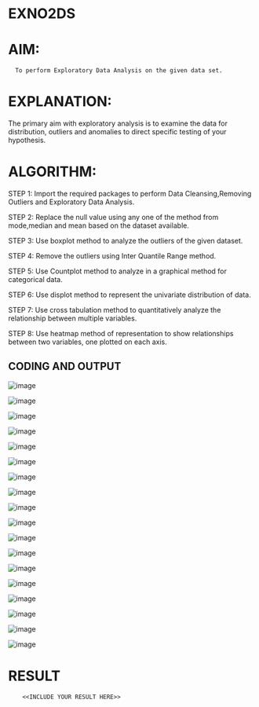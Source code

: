 # EXNO2DS
# AIM:
      To perform Exploratory Data Analysis on the given data set.
      
# EXPLANATION:
  The primary aim with exploratory analysis is to examine the data for distribution, outliers and anomalies to direct specific testing of your hypothesis.
  
# ALGORITHM:
STEP 1: Import the required packages to perform Data Cleansing,Removing Outliers and Exploratory Data Analysis.

STEP 2: Replace the null value using any one of the method from mode,median and mean based on the dataset available.

STEP 3: Use boxplot method to analyze the outliers of the given dataset.

STEP 4: Remove the outliers using Inter Quantile Range method.

STEP 5: Use Countplot method to analyze in a graphical method for categorical data.

STEP 6: Use displot method to represent the univariate distribution of data.

STEP 7: Use cross tabulation method to quantitatively analyze the relationship between multiple variables.

STEP 8: Use heatmap method of representation to show relationships between two variables, one plotted on each axis.

## CODING AND OUTPUT
![image](https://github.com/SamyukthaSreenivasan/EXNO2DS/assets/119475703/862d52d2-4e22-4b7e-8b30-bfe7e1a5e2f1)

![image](https://github.com/SamyukthaSreenivasan/EXNO2DS/assets/119475703/1a7bef76-83b3-45fb-8a7b-0b4e13423fb8)

![image](https://github.com/SamyukthaSreenivasan/EXNO2DS/assets/119475703/289852c5-5aeb-4f67-bd3d-435b3d7577d0)

![image](https://github.com/SamyukthaSreenivasan/EXNO2DS/assets/119475703/98f9dbbe-db58-4cf4-aeb2-f026f99bbbcd)

![image](https://github.com/SamyukthaSreenivasan/EXNO2DS/assets/119475703/b23811d6-321b-43c5-a367-1983862db14a)

![image](https://github.com/SamyukthaSreenivasan/EXNO2DS/assets/119475703/632a5e9f-89ed-4987-8d8e-2c4eb80abcea)

![image](https://github.com/SamyukthaSreenivasan/EXNO2DS/assets/119475703/1ae72992-bbca-4691-9a65-fd7bf686b5a9)

![image](https://github.com/SamyukthaSreenivasan/EXNO2DS/assets/119475703/0c19a5b3-154c-4539-bd81-749ac932a565)

![image](https://github.com/SamyukthaSreenivasan/EXNO2DS/assets/119475703/00082c1d-d899-42a9-aecb-f430a09c7479)

![image](https://github.com/SamyukthaSreenivasan/EXNO2DS/assets/119475703/261b9777-24a5-4c75-9c6c-50eb498017c8)

![image](https://github.com/SamyukthaSreenivasan/EXNO2DS/assets/119475703/b7024e82-c026-424a-a397-b4d8300409de)

![image](https://github.com/SamyukthaSreenivasan/EXNO2DS/assets/119475703/97dc9f31-1cc8-4e94-a462-a2dfb6d86019)

![image](https://github.com/SamyukthaSreenivasan/EXNO2DS/assets/119475703/c2119a3f-3f73-4184-8e73-aba40215a3cb)

![image](https://github.com/SamyukthaSreenivasan/EXNO2DS/assets/119475703/f6e502a5-e967-4aac-baa3-90067b95c7d8)

![image](https://github.com/SamyukthaSreenivasan/EXNO2DS/assets/119475703/5042c756-e0d5-40db-b224-5ea179355cbf)

![image](https://github.com/SamyukthaSreenivasan/EXNO2DS/assets/119475703/1395d15c-a20f-4b90-877f-9c41bb8086f8)

![image](https://github.com/SamyukthaSreenivasan/EXNO2DS/assets/119475703/9e37ca39-9b4a-4154-b0c6-f97df1d3c9ef)

![image](https://github.com/SamyukthaSreenivasan/EXNO2DS/assets/119475703/c4392d46-f64b-4716-b011-8a0200e1ce13)

















# RESULT
        <<INCLUDE YOUR RESULT HERE>>
